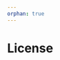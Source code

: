 ```yaml
---
orphan: true
---
```


# License

```{include} ../LICENSE

```
                                                                                                                                                                                                                                                                                                                                                                   